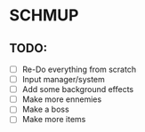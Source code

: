 # SCHMUP

## TODO:
- [ ] Re-Do everything from scratch
- [ ] Input manager/system
- [ ] Add some background effects
- [ ] Make more ennemies
- [ ] Make a boss
- [ ] Make more items
